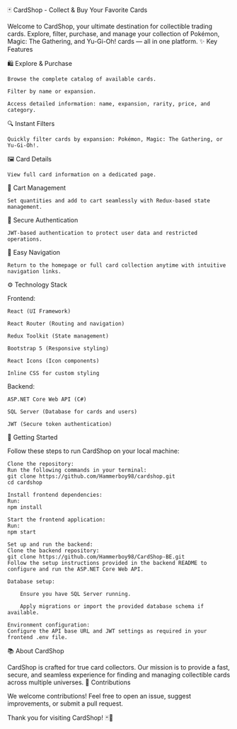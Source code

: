 🃏 CardShop - Collect & Buy Your Favorite Cards

Welcome to CardShop, your ultimate destination for collectible trading cards.
Explore, filter, purchase, and manage your collection of Pokémon, Magic: The Gathering, and Yu-Gi-Oh! cards — all in one platform.
✨ Key Features

🛍️ Explore & Purchase

    Browse the complete catalog of available cards.

    Filter by name or expansion.

    Access detailed information: name, expansion, rarity, price, and category.

🔍 Instant Filters

    Quickly filter cards by expansion: Pokémon, Magic: The Gathering, or Yu-Gi-Oh!.

🖼️ Card Details

    View full card information on a dedicated page.

🛒 Cart Management

    Set quantities and add to cart seamlessly with Redux-based state management.

🔐 Secure Authentication

    JWT-based authentication to protect user data and restricted operations.

🔄 Easy Navigation

    Return to the homepage or full card collection anytime with intuitive navigation links.

⚙️ Technology Stack

Frontend:

    React (UI Framework)

    React Router (Routing and navigation)

    Redux Toolkit (State management)

    Bootstrap 5 (Responsive styling)

    React Icons (Icon components)

    Inline CSS for custom styling

Backend:

    ASP.NET Core Web API (C#)

    SQL Server (Database for cards and users)

    JWT (Secure token authentication)

🚀 Getting Started

Follow these steps to run CardShop on your local machine:

    Clone the repository:
    Run the following commands in your terminal:
    git clone https://github.com/Hammerboy98/cardshop.git
    cd cardshop

    Install frontend dependencies:
    Run:
    npm install

    Start the frontend application:
    Run:
    npm start

    Set up and run the backend:
    Clone the backend repository:
    git clone https://github.com/Hammerboy98/CardShop-BE.git
    Follow the setup instructions provided in the backend README to configure and run the ASP.NET Core Web API.

    Database setup:

        Ensure you have SQL Server running.

        Apply migrations or import the provided database schema if available.

    Environment configuration:
    Configure the API base URL and JWT settings as required in your frontend .env file.

📚 About CardShop

CardShop is crafted for true card collectors.
Our mission is to provide a fast, secure, and seamless experience for finding and managing collectible cards across multiple universes.
🤝 Contributions

We welcome contributions!
Feel free to open an issue, suggest improvements, or submit a pull request.

Thank you for visiting CardShop! 🃏🚀
